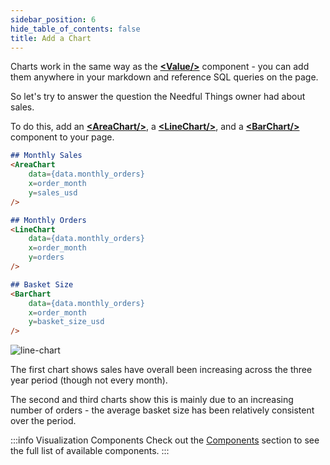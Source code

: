 ```yaml
---
sidebar_position: 6
hide_table_of_contents: false
title: Add a Chart
---
```


Charts work in the same way as the [<span class="gradient">**&lt;Value/>**</span>](/features/markdown//value) component - you can add them anywhere in your markdown and reference SQL queries on the page.

So let's try to answer the question the Needful Things owner had about sales.

To do this, add an [<span class="gradient">**&lt;AreaChart/>**</span>](/features/charts/area-chart), a [<span class="gradient">**&lt;LineChart/>**</span>](/features/charts/line-chart), and a [<span class="gradient">**&lt;BarChart/>**</span>](/features/charts/bar-chart) component to your page.

```markdown title="Add to the bottom of business-performance.md:"
## Monthly Sales
<AreaChart 
    data={data.monthly_orders} 
    x=order_month
    y=sales_usd
/>

## Monthly Orders
<LineChart 
    data={data.monthly_orders} 
    x=order_month
    y=orders
/>

## Basket Size
<BarChart 
    data={data.monthly_orders} 
    x=order_month
    y=basket_size_usd
/>
```

<div style={{textAlign: 'center'}}>

![line-chart](/img/tutorial-img/needful-things-first-chart-v2.png)

</div>

The first chart shows sales have overall been increasing across the three year period (though not every month).

The second and third charts show this is mainly due to an increasing number of orders - the average basket size has been relatively consistent over the period.

:::info Visualization Components
Check out the [Components](/features/markdown//value) section to see the full list of available components.
:::